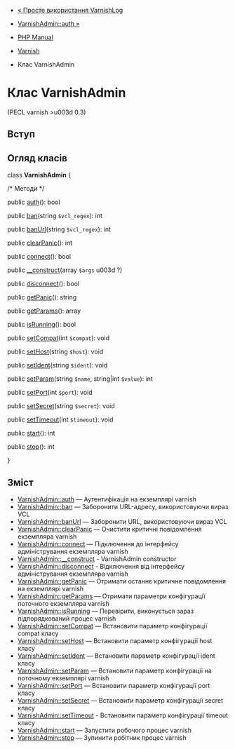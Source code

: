 - [« Просте використання VarnishLog](varnish.example.log.md)
- [VarnishAdmin::auth »](varnishadmin.auth.md)

- [PHP Manual](index.md)
- [Varnish](book.varnish.md)
- Клас VarnishAdmin

# Клас VarnishAdmin

(PECL varnish \>u003d 0.3)

## Вступ

## Огляд класів

class **VarnishAdmin** {

/\* Методи \*/

public [auth](varnishadmin.auth.md)(): bool

public [ban](varnishadmin.ban.md)(string `$vcl_regex`): int

public [banUrl](varnishadmin.banurl.md)(string `$vcl_regex`): int

public [clearPanic](varnishadmin.clearpanic.md)(): int

public [connect](varnishadmin.connect.md)(): bool

public [\_\_construct](varnishadmin.construct.md)(array `$args` u003d ?)

public [disconnect](varnishadmin.disconnect.md)(): bool

public [getPanic](varnishadmin.getpanic.md)(): string

public [getParams](varnishadmin.getparams.md)(): array

public [isRunning](varnishadmin.isrunning.md)(): bool

public [setCompat](varnishadmin.setcompat.md)(int `$compat`): void

public [setHost](varnishadmin.sethost.md)(string `$host`): void

public [setIdent](varnishadmin.setident.md)(string `$ident`): void

public [setParam](varnishadmin.setparam.md)(string `$name`,
string\|int `$value`): int

public [setPort](varnishadmin.setport.md)(int `$port`): void

public [setSecret](varnishadmin.setsecret.md)(string `$secret`): void

public [setTimeout](varnishadmin.settimeout.md)(int `$timeout`): void

public [start](varnishadmin.start.md)(): int

public [stop](varnishadmin.stop.md)(): int

}

## Зміст

- [VarnishAdmin::auth](varnishadmin.auth.md) — Аутентифікація на
екземплярі varnish
- [VarnishAdmin::ban](varnishadmin.ban.md) — Заборонити URL-адресу,
використовуючи вираз VCL
- [VarnishAdmin::banUrl](varnishadmin.banurl.md) — Заборонити URL,
використовуючи вираз VCL
- [VarnishAdmin::clearPanic](varnishadmin.clearpanic.md) — Очистити
критичні повідомлення екземпляра varnish
- [VarnishAdmin::connect](varnishadmin.connect.md) — Підключення до
інтерфейсу адміністрування екземпляра varnish
- [VarnishAdmin::\_\_construct](varnishadmin.construct.md) -
VarnishAdmin constructor
- [VarnishAdmin::disconnect](varnishadmin.disconnect.md) -
Відключення від інтерфейсу адміністрування екземпляра varnish
- [VarnishAdmin::getPanic](varnishadmin.getpanic.md) — Отримати
останнє критичне повідомлення на екземплярі varnish
- [VarnishAdmin::getParams](varnishadmin.getparams.md) — Отримати
параметри конфігурації поточного екземпляра varnish
- [VarnishAdmin::isRunning](varnishadmin.isrunning.md) — Перевірити,
виконується зараз підпорядкований процес varnish
- [VarnishAdmin::setCompat](varnishadmin.setcompat.md) — Встановити
параметр конфігурації compat класу
- [VarnishAdmin::setHost](varnishadmin.sethost.md) — Встановити
параметр конфігурації host класу
- [VarnishAdmin::setIdent](varnishadmin.setident.md) — Встановити
параметр конфігурації ident класу
- [VarnishAdmin::setParam](varnishadmin.setparam.md) — Встановити
параметр конфігурації на поточному екземплярі varnish
- [VarnishAdmin::setPort](varnishadmin.setport.md) — Встановити
параметр конфігурації port класу
- [VarnishAdmin::setSecret](varnishadmin.setsecret.md) — Встановити
параметр конфігурації secret класу
- [VarnishAdmin::setTimeout](varnishadmin.settimeout.md) -
Встановити параметр конфігурації timeout класу
- [VarnishAdmin::start](varnishadmin.start.md) — Запустити робочого
процес varnish
- [VarnishAdmin::stop](varnishadmin.stop.md) — Зупинити робітник
процес varnish
